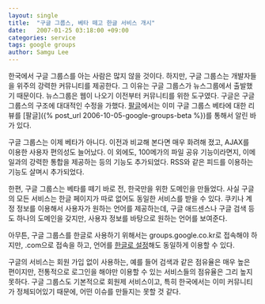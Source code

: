 ```yaml
---
layout: single
title:  "구글 그룹스, 베타 떼고 한글 서비스 개시"
date:   2007-01-25 03:18:00 +09:00
categories: service
tags: google groups
author: Samgu Lee
---
```

한국에서 구글 그룹스를 아는 사람은 많지 않을 것이다. 하지만, 구글 그룹스는 개발자들을 위주의 강력한 커뮤니티를 제공한다. 그 이유는 구글 그룹스가 뉴스그룹에서 출발했기 때문이다. 뉴스그룹은 웹이 나오기 이전부터 커뮤니티를 위한 도구였다. 구글은 구글 그룹스의 구조에 대대적인 수정을 가했다. [팔글](https://www.palgle.com)에서는 이미 구글 그룹스 베타에 대한 리뷰를 [팔글]({% post_url 2006-10-05-google-groups-beta %})를 통해서 알린 바가 있다.

구글 그룹스는 이제 베타가 아니다. 이전과 비교해 본다면 매우 화려해 졌고, AJAX를 이용한 사용자 편의성도 늘어났다. 이 외에도, 100메가의 파일 공유 기능이라면지, 이메일과의 강력한 통합을 제공하는 등의 기능도 추가되었다. RSS와 같은 피드를 이용하는 기능도 살며시 추가되었다.

한편, 구글 그룹스는 베타를 떼기 바로 전, 한국만을 위한 도메인을 만들었다. 사실 구글의 모든 서비스는 한글 페이지가 따로 없어도 동일한 서비스를 받을 수 있다. 쿠키나 계정 정보를 이용해서 사용자가 원하는 언어를 제공하는데, 구글 애드센스나 구글 검색 등도 하나의 도메인을 갖지만, 사용자 정보를 바탕으로 원하는 언어를 보여준다.

아무튼, 구글 그룹스를 한글로 사용하기 위해서는 groups.google.co.kr로 접속해야 하지만, .com으로 접속을 하고, 언어를 [한글로 설정](http://groups.google.com/?hl=ko)해도 동일하게 이용할 수 있다.

구글의 서비스는 회원 가입 없이 사용하는, 예를 들어 검색과 같은 점유율은 매우 높은 편이지만, 전통적으로 로그인을 해야만 이용할 수 있는 서비스들의 점유율은 그리 높지 못하다. 구글 그룹스도 기본적으로 회원제 서비스이고, 특히 한국에서는 이미 커뮤니티가 정체되어있기 때문에, 어떤 이슈를 만들지는 못할 것 같다.
